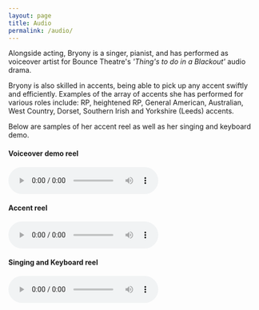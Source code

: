 ```yaml
---
layout: page
title: Audio
permalink: /audio/
---
```


Alongside acting, Bryony is a singer, pianist, and has performed as voiceover artist for Bounce Theatre's _'Thing's to do in a Blackout'_ audio drama.

Bryony is also skilled in accents, being able to pick up any accent swiftly and efficiently. Examples of the array of accents she has performed for various roles include: RP, heightened RP, General American, Australian, West Country, Dorset, Southern Irish and Yorkshire (Leeds) accents.

Below are samples of her accent reel as well as her singing and keyboard demo.

#### Voiceover demo reel
<audio controls preload>
    <source src="{{ site.url }}/audio/Bryony Reynolds- Voice Over Demo Reel MP3.mp3" type="audio/mpeg">
</audio>

#### Accent reel
<audio controls preload>
    <source src="{{ site.url }}/audio/Accentreel-BryonyReynolds.mp3" type="audio/mpeg">
</audio>

#### Singing and Keyboard reel
<audio controls preload>
    <source src="{{ site.url }}/audio/Singing_And_Keyboard-Bryony Reynolds.mp3" type="audio/mpeg">
</audio>
